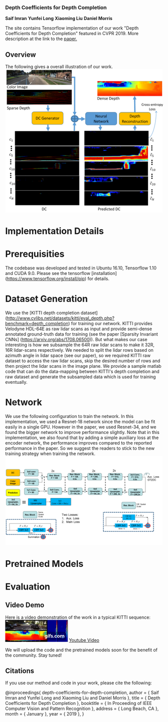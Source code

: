 ### Depth Coefficients for Depth Completion
**Saif Imran** **Yunfei Long** **Xiaoming Liu** **Daniel Morris**

The site contains Tensorflow implementation of our work "Depth Coefficients for Depth Completion" featured in CVPR 2019. More description at the link to the [paper.](https://arxiv.org/abs/1903.05421)

## Overview

The following gives a overall illustration of our work.  
![Image](/images/overview_cropped.png)

# Implementation Details

# Prerequisities
The codebase was developed and tested in Ubuntu 16.10, Tensorflow 1.10 and CUDA 9.0. Please see the tensorflow [installation] (https://www.tensorflow.org/install/pip) for details. 

# Dataset Generation
We use the [KITTI depth completion dataset] (http://www.cvlibs.net/datasets/kitti/eval_depth.php?benchmark=depth_completion) for training our network. KITTI provides Velodyne HDL-64E as raw lidar scans as input and provide semi-dense annotated ground-truth data for training (see the paper [Sparsity Invariant CNNs] (https://arxiv.org/abs/1708.06500)). But what makes our case interesting is how we subsample the 64R raw lidar scans to make it 32R, 16R lidar-scans respectively. We needed to split the lidar rows based on azimuth angle in lidar space (see our paper), so we required KITTI raw dataset to access the raw lidar scans, skip the desired number of rows and then project the lidar scans in the image plane. We provide a sample matlab code that can do the data-mapping between KITTI's depth completion and raw dataset and generate the subsampled data which is used for training eventually.

# Network
We use the following configuration to train the network. In this implementation, we used a Resnet-18 network since the model can be fit easily in a single GPU. However in the paper, we used Resnet-34, and we found the bigger network to improve performance slightly. Note that in this implementation, we also found that by adding a simple auxiliary loss at the encoder network, the performance improves compared to the reported performance in the paper. So we suggest the readers to stick to the new training strategy when training the network. 
![Image](/images/DC_Network.png)


# Pretrained Models

# Evaluation

## Video Demo
Here is a video demonstration of the work in a typical KITTI sequence:
![DC_Video](/images/DC.gif)
[Youtube Video](https://www.youtube.com/watch?v=ghDFX2hQbYY)

We will upload the code and the pretrained models soon for the benefit of the community. Stay tuned!

## Citations
If you use our method and code in your work, please cite the following:

@inproceedings{ depth-coefficients-for-depth-completion, 
  author = { Saif Imran and Yunfei Long and Xiaoming Liu and Daniel Morris },
  title = { Depth Coefficients for Depth Completion },
  booktitle = { In Proceeding of IEEE Computer Vision and Pattern Recognition },
  address = { Long Beach, CA },
  month = { January },
  year = { 2019 },
}
